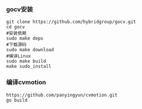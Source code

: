 ### gocv安装
```
git clone https://github.com/hybridgroup/gocv.git
cd gocv
#安装依赖
sudo make deps 
#下载源码
sudo make download
#编译Linux 
sudo make build
make sudo_install
```

### 编译cvmotion
```
https://github.com/panyingyun/cvmotion.git
go build
```
